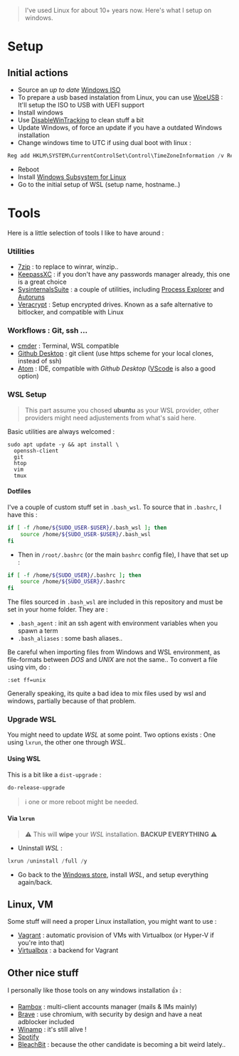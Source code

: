 > I've used Linux for about 10+ years now. Here's what I setup on windows.

# Setup

## Initial actions

-   Source an *up to date* [Windows ISO](https://www.microsoft.com/en-gb/software-download/windows10ISO)
-   To prepare a usb based instalation from Linux, you can use [WoeUSB](https://github.com/slacka/WoeUSB) : It'll setup the ISO to USB with UEFI support
-   Install windows
-   Use [DisableWinTracking](https://github.com/10se1ucgo/DisableWinTracking/releases/) to clean stuff a bit
-   Update Windows, of force an update if you have a outdated Windows installation
-   Change windows time to UTC if using dual boot with linux :

``` powershell
Reg add HKLM\SYSTEM\CurrentControlSet\Control\TimeZoneInformation /v RealTimeIsUniversal /t REG_QWORD /d 1
```

-   Reboot
-   Install [Windows Subsystem for Linux](https://docs.microsoft.com/en-us/windows/wsl/install-win10)
-   Go to the initial setup of WSL (setup name, hostname..)

# Tools

Here is a little selection of tools I like to have around :

### Utilities

-   [7zip](https://www.7-zip.org/) : to replace to winrar, winzip..
-   [KeepassXC](https://keepassxc.org/download/#windows) : if you don't have any passwords manager already, this one is a great choice
-   [SysinternalsSuite](https://docs.microsoft.com/en-us/sysinternals/downloads/) : a couple of utilities, including [Process Explorer](https://docs.microsoft.com/en-us/sysinternals/downloads/process-explorer) and [Autoruns](https://docs.microsoft.com/en-us/sysinternals/downloads/autoruns)
-   [Veracrypt](https://www.veracrypt.fr/en/Downloads.html) : Setup encrypted drives. Known as a safe alternative to bitlocker, and compatible with Linux

### Workflows : Git, ssh ...

-   [cmder](http://cmder.net/) : Terminal, WSL compatible
-   [Github Desktop](https://desktop.github.com/) : git client (use https scheme for your local clones, instead of ssh)
-   [Atom](https://atom.io/) : IDE, compatible with *Github Desktop* ([VScode](https://code.visualstudio.com/) is also a good option)

### WSL Setup

> This part assume you chosed **ubuntu** as your WSL provider, other providers might need adjustements from what's said here.

Basic utilities are always welcomed :

```
sudo apt update -y && apt install \
  openssh-client
  git
  htop
  vim
  tmux
```

#### Dotfiles

I've a couple of custom stuff set in `.bash_wsl`. To source that in `.bashrc`, I have this :

``` bash
if [ -f /home/${SUDO_USER-$USER}/.bash_wsl ]; then
    source /home/${SUDO_USER-$USER}/.bash_wsl
fi
```

- Then in `/root/.bashrc` (or the main `bashrc` config file), I have that set up :

``` bash
if [ -f /home/${SUDO_USER}/.bashrc ]; then
    source /home/${SUDO_USER}/.bashrc
fi
```

The files sourced in `.bash_wsl` are included in this repository and must be set in your home folder. They are :

-   `.bash_agent` : init an ssh agent with environment variables when you spawn a term
-   `.bash_aliases` : some bash aliases..

Be careful when importing files from Windows and WSL environment, as file-formats between *DOS* and *UNIX* are not the same.. To convert a file using vim, do :

``` vim
:set ff=unix
```

Generally speaking, its quite a bad idea to mix files used by wsl and windows, partially because of that problem.

### Upgrade WSL

You might need to update *WSL* at some point. Two options exists : One using `lxrun`, the other one through *WSL*.

#### Using WSL

This is a bit like a `dist-upgrade` :

``` bash
do-release-upgrade
```

> :information_source: one or more reboot might be needed.

#### Via `lxrun`

> :warning: This will **wipe** your *WSL* installation. **BACKUP EVERYTHING** :warning:

-   Uninstall *WSL* :

``` powershell
lxrun /uninstall /full /y
```

-   Go back to the [Windows store](https://docs.microsoft.com/en-us/windows/wsl/install-win10#install-your-linux-distribution-of-choice), install *WSL*, and setup everything again/back.

## Linux, VM

Some stuff will need a proper Linux installation, you might want to use :

-   [Vagrant](https://www.vagrantup.com/) : automatic provision of VMs with Virtualbox (or Hyper-V if you're into that)
-   [Virtualbox](https://www.virtualbox.org/) : a backend for Vagrant

## Other nice stuff

I personally like those tools on any windows installation :thumbsup: :

-   [Rambox](https://rambox.pro/#home) : multi-client accounts manager (mails & IMs mainly)
-   [Brave](https://laptop-updates.brave.com/latest/winx64) : use chromium, with security by design and have a neat adblocker included
-   [Winamp](https://www.winamp.com/) : it's still alive !
-   [Spotify](https://www.spotify.com/fr/download/windows)
-   [BleachBit](https://www.bleachbit.org/download/windows) : because the other candidate is becoming a bit weird lately..
